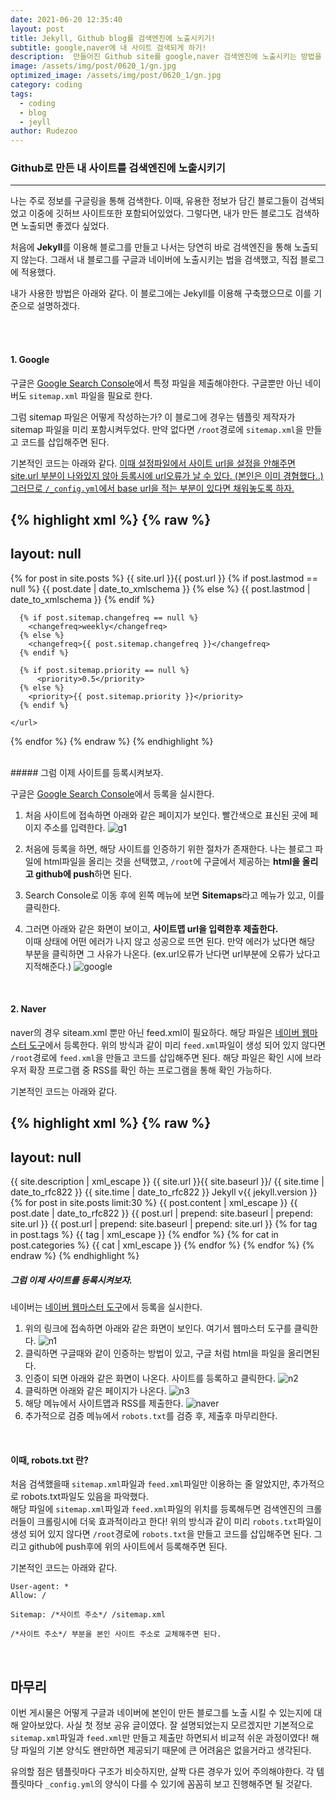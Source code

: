 ```yaml
---
date: 2021-06-20 12:35:40
layout: post
title: Jekyll, Github blog를 검색엔진에 노출시키기!
subtitle: google,naver에 내 사이트 검색되게 하기! 
description:  만들어진 Github site를 google,naver 검색엔진에 노출시키는 방법을 알아보자. 해당 내용은 Jekyll 기준으로 작성되어있다.
image: /assets/img/post/0620_1/gn.jpg
optimized_image: /assets/img/post/0620_1/gn.jpg
category: coding
tags:
  - coding
  - blog
  - jeyll
author: Rudezoo
---
```



### Github로 만든 내 사이트를 검색엔진에 노출시키기
---
나는 주로 정보를 구글링을 통해 검색한다. 이때, 유용한 정보가 담긴 블로그들이 검색되었고 이중에 깃허브 사이트또한 포함되어있었다. 그렇다면, 내가 만든 블로그도 검색하면 노출되면 좋겠다 싶었다.  

처음에 **Jekyll**를 이용해 블로그를 만들고 나서는 당연히 바로 검색엔진을 통해 노출되지 않는다. 그래서 내 블로그를 구글과 네이버에 노출시키는 법을 검색했고, 직접 블로그에 적용했다.  

내가 사용한 방법은 아래와 같다. 이 블로그에는 Jekyll를 이용해 구축했으므로 이를 기준으로 설명하겠다.  

<br/>


<br/>

#### 1. Google

구글은 [Google Search Console](https://search.google.com/search-console/welcome)에서 특정 파일을 제출해야한다. 구글뿐만 아닌 네이버도 <code>sitemap.xml</code> 파일을 필요로 한다.  

그럼 sitemap 파일은 어떻게 작성하는가? 이 블로그에 경우는 템플릿 제작자가 sitemap 파일을 미리 포함시켜두었다. 만약 없다면 <code>/root</code>경로에 <code>sitemap.xml</code>을 만들고 코드를 삽입해주면 된다.

 기본적인 코드는 아래와 같다. <U>이때 설정파일에서 사이트 url을 설정을 안해주면 site.url 부분이 나와있지 않아 등록시에 url오류가 날 수 있다. (본인은 이미 경혐했다..) 그러므로 <code>/_config.yml</code>에서 base url을 적는 부분이 있다면 채워놓도록 하자.</U>

{% highlight xml %}
{% raw %} 
---
layout: null
---
<?xml version="1.0" encoding="UTF-8"?>
<urlset xmlns="http://www.sitemaps.org/schemas/sitemap/0.9">
  {% for post in site.posts %}
    <url>
      <loc>{{ site.url }}{{ post.url }}</loc>
      {% if post.lastmod == null %}
        <lastmod>{{ post.date | date_to_xmlschema }}</lastmod>
      {% else %}
        <lastmod>{{ post.lastmod | date_to_xmlschema }}</lastmod>
      {% endif %}

      {% if post.sitemap.changefreq == null %}
        <changefreq>weekly</changefreq>
      {% else %}
        <changefreq>{{ post.sitemap.changefreq }}</changefreq>
      {% endif %}

      {% if post.sitemap.priority == null %}
          <priority>0.5</priority>
      {% else %}
        <priority>{{ post.sitemap.priority }}</priority>
      {% endif %}

    </url>
  {% endfor %}
</urlset>
{% endraw %} 
{% endhighlight %}

<br/>
##### 그럼 이제 사이트를 등록시켜보자.

구글은 [Google Search Console](https://search.google.com/search-console/welcome)에서 등록을 실시한다.

1. 처음 사이트에 접속하면 아래와 같은 페이지가 보인다. 빨간색으로 표신된 곳에 페이지 주소를 입력한다.
![g1](/assets/img/post/0620_1/g1.png)

2. 처음에 등록을 하면, 해당 사이트를 인증하기 위한 절차가 존재한다. 나는 블로그 파일에 html파일을 올리는 것을 선택했고, <code>/root</code>에 구글에서 제공하는 **html을 올리고 github에 push**하면 된다.
   
3. Search Console로 이동 후에 왼쪽 메뉴에 보면 **Sitemaps**라고 메뉴가 있고, 이를 클릭한다.
   
4. 그러면 아래와 같은 화면이 보이고, **사이트맵 url을 입력한후 제출한다.**  
이때 상태에 어떤 에러가 나지 않고 성공으로 뜨면 된다. 만약 에러가 났다면 해당 부분을 클릭하면 그 사유가 나온다. (ex.url오류가 난다면 url부분에 오류가 났다고 지적해준다.)
![google](/assets/img/post/0620_1/google_sitemap.png)

<br/>



#### 2. Naver

naver의 경우 siteam.xml 뿐만 아닌 feed.xml이 필요하다. 해당 파일은 [네이버 웹마스터 도구](https://searchadvisor.naver.com/)에서 등록한다.
위의 방식과 같이 미리 <code>feed.xml</code>파일이 생성 되어 있지 않다면 <code>/root</code>경로에 <code>feed.xml</code>을 만들고 코드를 삽입해주면 된다. 해당 파일은 확인 시에 브라우저 확장 프로그램 중 RSS를 확인 하는 프로그램을 통해 확인 가능하다.


 기본적인 코드는 아래와 같다.
 
{% highlight xml %}
{% raw %} 
---
layout: null
---
<?xml version="1.0" encoding="UTF-8"?>
<rss version="2.0" xmlns:atom="http://www.w3.org/2005/Atom">
  <channel>
    <title>{{ site.title | xml_escape }}</title>
    <description>{{ site.description | xml_escape }}</description>
    <link>{{ site.url }}{{ site.baseurl }}/</link>
    <atom:link href="{{ "/feed.xml" | prepend: site.baseurl | prepend: site.url }}" rel="self" type="application/rss+xml"/>
    <pubDate>{{ site.time | date_to_rfc822 }}</pubDate>
    <lastBuildDate>{{ site.time | date_to_rfc822 }}</lastBuildDate>
    <generator>Jekyll v{{ jekyll.version }}</generator>
    {% for post in site.posts limit:30 %}
      <item>
        <title>{{ post.title | xml_escape }}</title>
        <description>{{ post.content | xml_escape }}</description>
        <pubDate>{{ post.date | date_to_rfc822 }}</pubDate>
        <link>{{ post.url | prepend: site.baseurl | prepend: site.url }}</link>
        <guid isPermaLink="true">{{ post.url | prepend: site.baseurl | prepend: site.url }}</guid>
        {% for tag in post.tags %}
        <category>{{ tag | xml_escape }}</category>
        {% endfor %}
        {% for cat in post.categories %}
        <category>{{ cat | xml_escape }}</category>
        {% endfor %}
      </item>
    {% endfor %}
  </channel>
</rss>
{% endraw %} 
{% endhighlight %}

<br/>

##### 그럼 이제 사이트를 등록시켜보자.

네이버는  [네이버 웹마스터 도구](https://searchadvisor.naver.com/)에서 등록을 실시한다.

1. 위의 링크에 접속하면 아래와 같은 화면이 보인다. 여기서 웹마스터 도구를 클릭한다.
![n1](/assets/img/post/0620_1/n1.png)
2. 클릭하면 구글때와 같이 인증하는 방법이 있고, 구글 처럼 html을 파일을 올리면된다.
3. 인증이 되면 아래와 같은 화면이 나온다. 사이트를 등록하고 클릭한다.
![n2](/assets/img/post/0620_1/n2.png)
4. 클릭하면 아래와 같은 페이지가 나온다.
![n3](/assets/img/post/0620_1/n3.png)
4. 해당 메뉴에서 사이트맵과 RSS를 제출한다.
![naver](/assets/img/post/0620_1/naver.png)
1. 추가적으로 검증 메뉴에서 <code>robots.txt</code>를 검증 후, 제출후 마무리한다.
<br/>

#### 이때, robots.txt 란?
처음 검색했을때 <code>sitemap.xml</code>파일과 <code>feed.xml</code>파일만 이용하는 줄 알았지만, 추가적으로 robots.txt파일도 있음을 파악했다.  
해당 파일에 <code>sitemap.xml</code>파일과 <code>feed.xml</code>파일의 위치를 등록해두면 검색엔진의 크롤러들이 크롤링시에 더욱 효과적이라고 한다! 위의 방식과 같이 미리 <code>robots.txt</code>파일이 생성 되어 있지 않다면 <code>/root</code>경로에 <code>robots.txt</code>을 만들고 코드를 삽입해주면 된다. 그리고 github에 push후에 위의 사이트에서 등록해주면 된다.


기본적인 코드는 아래와 같다. 

```
User-agent: *
Allow: /

Sitemap: /*사이트 주소*/ /sitemap.xml
```

```
/*사이트 주소*/ 부분을 본인 사이트 주소로 교체해주면 된다.
```

<br/>


## 마무리

이번 게시물은 어떻게 구글과 네이버에 본인이 만든 블로그를 노출 시킬 수 있는지에 대해 알아보았다. 사실 첫 정보 공유 글이였다. 잘 설명되었는지 모르겠지만 기본적으로 <code>sitemap.xml</code>파일과 <code>feed.xml</code>만 만들고 제출만 하면되서 비교적 쉬운 과정이였다! 해당 파일의 기본 양식도 왠만하면 제공되기 때문에 큰 어려움은 없을거라고 생각된다.

유의할 점은 템플릿마다 구조가 비슷하지만, 살짝 다른 경우가 있어 주의해야한다. 각 템플릿마다 <code>_config.yml</code>의 양식이 다를 수 있기에 꼼꼼히 보고 진행해주면 될 것같다.




